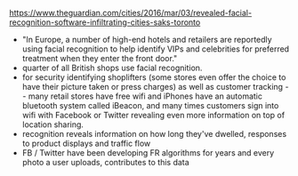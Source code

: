 https://www.theguardian.com/cities/2016/mar/03/revealed-facial-recognition-software-infiltrating-cities-saks-toronto

- "In Europe, a number of high-end hotels and retailers are reportedly using facial recognition to help identify VIPs and celebrities for preferred treatment when they enter the front door."
- quarter of all British shops use facial recognition.
- for security identifying shoplifters (some stores even offer the choice to have their picture taken or press charges) as well as customer tracking -- many retail stores have free wifi and iPhones have an automatic bluetooth system called iBeacon, and many times customers sign into wifi with Facebook or Twitter revealing even more information on top of location sharing. 
- recognition reveals information on how long they've dwelled, responses to product displays and traffic flow
- FB / Twitter have been developing FR algorithms for years and every photo a user uploads, contributes to this data
